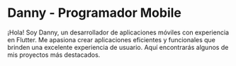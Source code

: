 # Danny - Programador Mobile



¡Hola! Soy Danny, un desarrollador de aplicaciones móviles con experiencia en Flutter. Me apasiona crear aplicaciones eficientes y funcionales que brinden una excelente experiencia de usuario. Aquí encontrarás algunos de mis proyectos más destacados.

